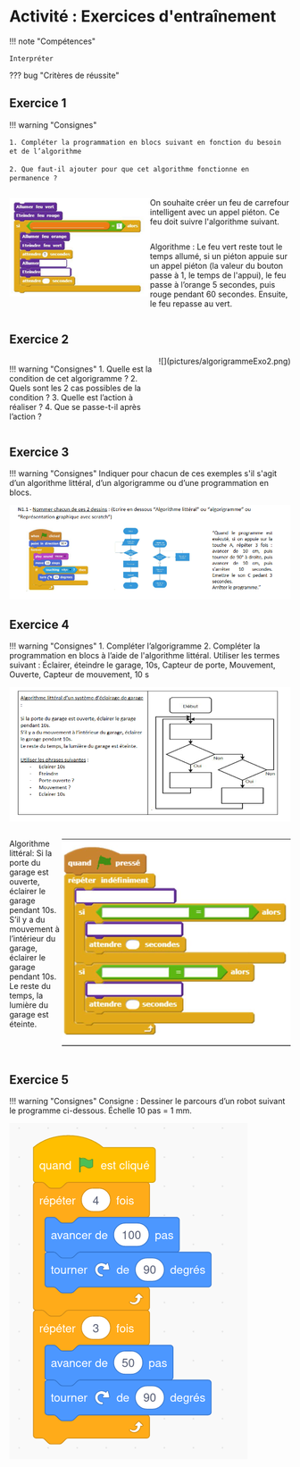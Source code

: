 # Activité : Exercices d'entraînement


!!! note "Compétences"

    Interpréter 
    
??? bug "Critères de réussite"

## Exercice 1

!!! warning "Consignes"

    1. Compléter la programmation en blocs suivant en fonction du besoin et de l’algorithme
    
    2. Que faut-il ajouter pour que cet algorithme fonctionne en permanence ?

<div markdown style="display:flex; flex-direction: row;">

<div markdown style="display:flex; flex: 1 1 0;flex-direction: column;">

![](pictures/exo1programme.png)
</div>

<div markdown style="display:flex;  flex:1 1 0;flex-direction: column;">

On souhaite créer un feu de carrefour intelligent avec un appel piéton. Ce feu doit suivre l'algorithme suivant. 

Algorithme : Le feu vert reste tout le temps allumé, si un piéton appuie sur un appel piéton (la valeur du bouton passe à 1, le temps de l'appui), le feu passe à l’orange 5 secondes, puis rouge pendant 60 secondes. Ensuite, le feu repasse au vert.

</div>
</div>




## Exercice 2

<div markdown style="display:flex; flex-direction: row;">

<div markdown style="display:flex; flex: 1 1 0;flex-direction: column;">

!!! warning "Consignes"
    1. Quelle est la condition de cet algorigramme ? 
    2. Quels sont les 2 cas possibles de la condition ? 
    3. Quelle est l’action à réaliser ? 
    4. Que se passe-t-il après l’action ? 
</div>
![](pictures/algorigrammeExo2.png)

</div>



## Exercice 3 

!!! warning "Consignes"
    Indiquer pour chacun de ces exemples s'il s'agit d’un algorithme littéral, d’un algorigramme ou d’une programmation en blocs.

![](pictures/exo3.png)

## Exercice 4

!!! warning "Consignes"
    1. Compléter l’algorigramme
    2. Compléter la programmation en blocs à l’aide de l'algorithme littéral.
    Utiliser les termes suivant : Éclairer, éteindre le garage, 10s, Capteur de porte, Mouvement, Ouverte, Capteur de mouvement, 10 s


![](pictures/algorigrammeExo4.png)

<div markdown style="display:flex; flex-direction: row;">

<div markdown style="display:flex; flex: 1 1 0;flex-direction: column;">

Algorithme littéral:
Si la porte du garage est ouverte, éclairer le garage pendant 10s. 
S’il y a du mouvement à l’intérieur du garage, éclairer le garage pendant 10s. 
Le reste du temps, la lumière du garage est éteinte.

</div>

![](pictures/programmeExo4.png)


</div>




## Exercice 5

!!! warning "Consignes"
    Consigne : Dessiner le parcours d’un robot suivant le programme ci-dessous. Échelle 10 pas = 1 mm.
    
![](pictures/programmeExo5.png)